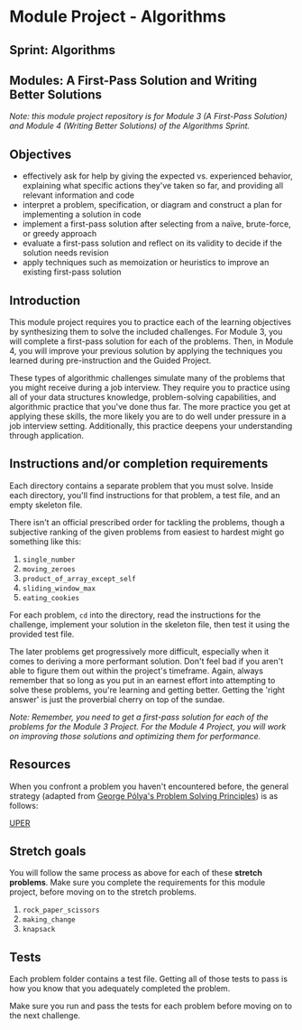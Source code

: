 # Module Project - Algorithms

## Sprint: Algorithms

## Modules: A First-Pass Solution and Writing Better Solutions

*Note: this module project repository is for Module 3 (A First-Pass Solution) and Module 4 (Writing Better Solutions) of the Algorithms Sprint.*

## Objectives

* effectively ask for help by giving the expected vs. experienced behavior, explaining what specific actions they've taken so far, and providing all relevant information and code
* interpret a problem, specification, or diagram and construct a plan for implementing a solution in code
* implement a first-pass solution after selecting from a naïve, brute-force, or greedy approach
* evaluate a first-pass solution and reflect on its validity to decide if the solution needs revision
* apply techniques such as memoization or heuristics to improve an existing first-pass solution

## Introduction

This module project requires you to practice each of the learning objectives by synthesizing them to solve the included challenges. For Module 3, you will complete a first-pass solution for each of the problems. Then, in Module 4, you will improve your previous solution by applying the techniques you learned during pre-instruction and the Guided Project.

These types of algorithmic challenges simulate many of the problems that you might receive during a job interview. They require you to practice using all of your data structures knowledge, problem-solving capabilities, and algorithmic practice that you've done thus far. The more practice you get at applying these skills, the more likely you are to do well under pressure in a job interview setting. Additionally, this practice deepens your understanding through application.

## Instructions and/or completion requirements

Each directory contains a separate problem that you must solve. Inside each directory, you'll find instructions for that problem, a test file, and an empty skeleton file.

There isn't an official prescribed order for tackling the problems, though a subjective ranking of the given problems from easiest to hardest might go something like this:

 1. `single_number`
 2. `moving_zeroes`
 3. `product_of_array_except_self`
 4. `sliding_window_max`
 5. `eating_cookies`

For each problem, `cd` into the directory, read the instructions for the challenge, implement your solution in the skeleton file, then test it using the provided test file.

The later problems get progressively more difficult, especially when
it comes to deriving a more performant solution. Don't feel bad if you aren't able to figure them out within the project's timeframe. Again, always remember that so long as you put in an earnest effort into attempting to solve these problems, you're learning and getting better. Getting the 'right answer' is just the proverbial cherry on top of the sundae.

*Note: Remember, you need to get a first-pass solution for each of the problems for the Module 3 Project. For the Module 4 Project, you will work on improving those solutions and optimizing them for performance.*

## Resources

When you confront a problem you haven't encountered before, the general strategy (adapted from [George Pólya's Problem Solving Principles](https://en.wikipedia.org/wiki/How_to_Solve_It)) is as follows:

[UPER](https://github.com/LambdaSchool/CS-Wiki/wiki/Lambda-Problem-Solving-Framework)

## Stretch goals

You will follow the same process as above for each of these **stretch problems**. Make sure you complete the requirements for this module project, before moving on to the stretch problems.

1. `rock_paper_scissors`
2. `making_change`
3. `knapsack`

## Tests

Each problem folder contains a test file. Getting all of those tests to pass is how you know that you adequately completed the problem.

Make sure you run and pass the tests for each problem before moving on to the next challenge.
